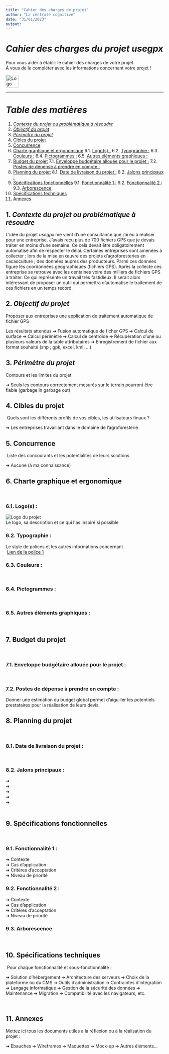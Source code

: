 ```yaml
---
title: "Cahier des charges de projet"
author: "La centrale cognitive"
date: "31/01/2023"
output: 
---
```


*Cahier des charges du projet usegpx*
==============


<p >Pour vous aider à établir le cahier des charges de votre projet. <br>À vous de le compléter avec les informations concernant votre projet !</p>
<div><img src="20221129_152939.png" alt="Logo de la centrale" width="40"/></div>

---
*Table des matières*
===
 1. [*<span class="bg-warning"> Contexte du projet </span> ou problématique à résoudre*](#spanclassbg-warningContexteduprojetspanouproblmatiquersoudre)
 2. [*Objectif du projet*](#Objectifduprojet)
 3. [*Périmètre du projet*](#Primtreduprojet)
 4. [Cibles du projet](#Ciblesduprojet)
 5. [Concurrence](#Concurrence)
 6. [Charte graphique et ergonomique](#Chartegraphiqueetergonomique)
	 6.1. [Logo(s) :](#Logos:)
	 6.2. [Typographie :](#Typographie:)
	 6.3. [Couleurs :](#Couleurs:)
	 6.4. [Pictogrammes :](#Pictogrammes:)
	 6.5. [Autres éléments graphiques :](#Autreslmentsgraphiques:)
 7. [Budget du projet](#Budgetduprojet)
	 7.1. [Enveloppe budgétaire allouée pour le projet :](#Enveloppebudgtaireallouepourleprojet:)
	 7.2. [Postes de dépense à prendre en compte :](#Postesdedpenseprendreencompte:)
 8. [Planning du projet](#Planningduprojet)
	 8.1. [Date de livraison du projet :](#Datedelivraisonduprojet:)
	 8.2. [Jalons principaux :](#Jalonsprincipaux:)
 9. [Spécifications fonctionnelles](#Spcificationsfonctionnelles)
	 9.1. [Fonctionnalité 1 :](#Fonctionnalit1:)
	 9.2. [Fonctionnalité 2 :](#Fonctionnalit2:)
	 9.3. [Arborescence](#Arborescence)
 10. [Spécifications techniques](#Spcificationstechniques)
 11. [Annexes](#Annexes)


## 1. <a name='spanclassbg-warningContexteduprojetspanouproblmatiquersoudre'></a>*<span class="bg-warning"> Contexte du projet </span> ou problématique à résoudre*


L’idée du projet *usegpx* me vient d’une consultance que j’ai eu à réaliser pour une entreprise.
J’avais reçu plus de 700 fichiers GPS que je devais traiter en moins d’une semaine. Ce cela devait être obligatoirement automatisé afin de respecter le délai.
Certaines entreprises sont amenées à collecter ; lors de la mise en œuvre des projets d’agroforesteries en cacaoculture ; des données auprès des producteurs. Parmi ces données figure les coordonnées géographiques (fichiers GPS). Après la collecte ces entreprise se retrouve avec les centaines voire des milliers de fichiers GPS à traiter. Ce qui représente un travail très fastidieux. Il serait alors intéressant de proposer un outil qui permettra d’automatise le traitement de ces fichiers en un temps record.



## 2. <a name='Objectifduprojet'></a>*Objectif du projet*
Proposer aux entreprises une application de traitement automatique de fichier GPS

Les résultats attendus
➔	Fusion automatique de ficher GPS
➔	Calcul de surface
➔	Calcul périmètre
➔	Calcul de centroïde
➔	Récupération d’une ou plusieurs valeurs de la table attributaires
➔	Enregistrement de fichier aux format souhaité (shp ; gpk, excel, kml, …)


## 3. <a name='Primtreduprojet'></a>*Périmètre du projet*
Contours et les limites du projet

➔	Seuls les contours correctement mesurés sur le terrain pourront être fiable (garbage in garbage out)


## 4. <a name='Ciblesduprojet'></a>Cibles du projet
​
Quels sont les différents profils de vos cibles, les utilisateurs finaux ? 

➔	Les entreprises travaillant dans le domaine de l’agroforesterie


## 5. <a name='Concurrence'></a>Concurrence
​
Liste des concourants et les potentialités de leurs solutions

➔	Aucune (à ma connaissance)


## 6. <a name='Chartegraphiqueetergonomique'></a>Charte graphique et ergonomique
​
### 6.1. <a name='Logos:'></a>Logo(s) :
![Logo du projet](logo.png "Logo du projet")<br>
Le logo, sa description et ce qui l'as inspiré si possible
​
### 6.2. <a name='Typographie:'></a>Typographie :
Le style de polices et les autres informations concernant<br>
​
[Lien de la police 1](lien.ici)
​
### 6.3. <a name='Couleurs:'></a>Couleurs :
​

### 6.4. <a name='Pictogrammes:'></a>Pictogrammes :
​
### 6.5. <a name='Autreslmentsgraphiques:'></a>Autres éléments graphiques :
​
## 7. <a name='Budgetduprojet'></a>Budget du projet
​
### 7.1. <a name='Enveloppebudgtaireallouepourleprojet:'></a>Enveloppe budgétaire allouée pour le projet :
​
### 7.2. <a name='Postesdedpenseprendreencompte:'></a>Postes de dépense à prendre en compte :
Donner une estimation du budget global permet d’aiguiller les potentiels prestataires pour la réalisation de leurs devis.
​
​
## 8. <a name='Planningduprojet'></a>Planning du projet
​
### 8.1. <a name='Datedelivraisonduprojet:'></a>Date de livraison du projet :
​
### 8.2. <a name='Jalonsprincipaux:'></a>Jalons principaux :
➔	<br>
➔	<br>
➔	<br>
➔	<br>
➔	<br>
​
## 9. <a name='Spcificationsfonctionnelles'></a>Spécifications fonctionnelles
​
### 9.1. <a name='Fonctionnalit1:'></a>Fonctionnalité 1 :
➔	Contexte<br>
➔	Cas d’application<br>
➔	Critères d’acceptation<br>
➔	Niveau de priorité
​
### 9.2. <a name='Fonctionnalit2:'></a>Fonctionnalité 2 :
➔	Contexte<br>
➔	Cas d’application<br>
➔	Critères d’acceptation<br>
➔	Niveau de priorité
​
### 9.3. <a name='Arborescence'></a>Arborescence
​
​
## 10. <a name='Spcificationstechniques'></a>Spécifications techniques
​
Pour chaque fonctionnalité et sous-fonctionnalité :

➔	Solution d’hébergement
➔	Architecture des serveurs
➔	Choix de la plateforme ou du CMS
➔	Outils d’administration
➔	Contraintes d’intégration
➔	Langage informatique
➔	Gestion de la sécurité des données
➔	Maintenance
➔	Migration
➔	Compatibilité avec les navigateurs, etc.

​
## 11. <a name='Annexes'></a>Annexes
Mettez ici tous les documents utiles à la réflexion ou à la réalisation du projet :

➔	Ebauches
➔	Wireframes
➔	Maquettes
➔	Mock-up
➔	Autres éléments…